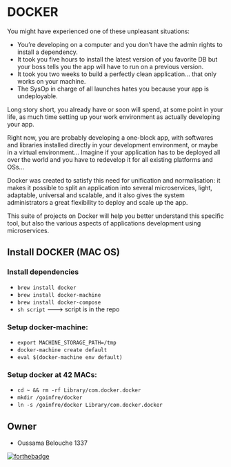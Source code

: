 # DOCKER
You might have experienced one of these unpleasant situations:
- You’re developing on a computer and you don’t have the admin rights to install a
dependency.
- It took you five hours to install the latest version of you favorite DB but your boss
tells you the app will have to run on a previous version.
- It took you two weeks to build a perfectly clean application... that only works on
your machine.
- The SysOp in charge of all launches hates you because your app is undeployable.

Long story short, you already have or soon will spend, at some point in your life, as
much time setting up your work environment as actually developing your app.

Right now, you are probably developing a one-block app, with softwares and libraries
installed directly in your development environment, or maybe in a virtual environment...
Imagine if your application has to be deployed all over the world and you have to redevelop
it for all existing platforms and OSs...

Docker was created to satisfy this need for unification and normalisation: it makes it
possible to split an application into several microservices, light, adaptable, universal and
scalable, and it also gives the system administrators a great flexibility to deploy and scale
up the app.

This suite of projects on Docker will help you better understand this specific tool, but
also the various aspects of applications development using microservices.

## Install DOCKER (MAC OS)

### Install dependencies
- `brew install docker`
- `brew install docker-machine`
- `brew install docker-compose`
- `sh script` ---> script is in the repo

### Setup docker-machine:
- `export MACHINE_STORAGE_PATH=/tmp`  
- `docker-machine create default`
- `eval $(docker-machine env default)` 

### Setup docker at 42 MACs:
- `cd ~ && rm -rf Library/com.docker.docker`
- `mkdir /goinfre/docker`
- `ln -s /goinfre/docker Library/com.docker.docker`

## Owner
- Oussama Belouche 1337

[![forthebadge](https://forthebadge.com/images/badges/powered-by-coffee.svg)](https://forthebadge.com)
